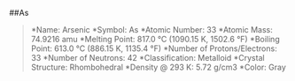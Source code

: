 ##As
>*Name: Arsenic 
>*Symbol: As 
>*Atomic Number: 33 
>*Atomic Mass: 74.9216 amu 
>*Melting Point: 817.0 °C (1090.15 K, 1502.6 °F) 
>*Boiling Point: 613.0 °C (886.15 K, 1135.4 °F) 
>*Number of Protons/Electrons: 33 
>*Number of Neutrons: 42 
>*Classification: Metalloid 
>*Crystal Structure: Rhombohedral 
>*Density @ 293 K: 5.72 g/cm3 
>*Color: Gray
